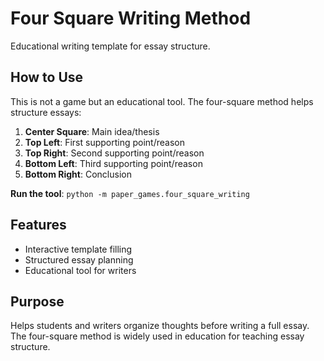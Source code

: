 # Four Square Writing Method

Educational writing template for essay structure.

## How to Use

This is not a game but an educational tool. The four-square method helps structure essays:

1. **Center Square**: Main idea/thesis
1. **Top Left**: First supporting point/reason
1. **Top Right**: Second supporting point/reason
1. **Bottom Left**: Third supporting point/reason
1. **Bottom Right**: Conclusion

**Run the tool**: `python -m paper_games.four_square_writing`

## Features

- Interactive template filling
- Structured essay planning
- Educational tool for writers

## Purpose

Helps students and writers organize thoughts before writing a full essay. The four-square method is widely used in
education for teaching essay structure.
